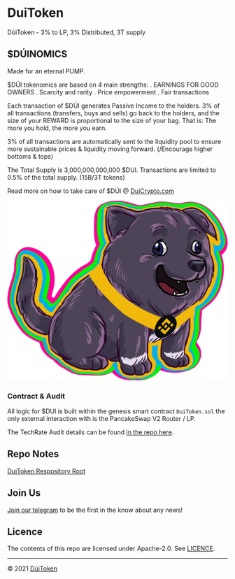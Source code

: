 # DuiToken

DúiToken - 3% to LP, 3% Distributed, 3T supply

## $DÚINOMICS

Made for an eternal PUMP.

$DÚI tokenomics are based on 4 main strengths:
    . EARNINGS FOR GOOD OWNERS
    . Scarcity and rarity
    . Price empowerment
    . Fair transactions

Each transaction of $DÚI generates Passive Income to the holders.
3% of all transactions (transfers, buys and sells) go back to the holders, and the size of your REWARD is proportional to the size of your bag. 
That is: The more you hold, the more you earn.

3% of all transactions are automatically sent to the liquidity pool to ensure more sustainable prices & liquidity moving forward. (/Encourage higher bottoms & tops)

The Total Supply is 3,000,000,000,000 $DUI.
Transactions are limited to 0.5% of the total supply. (15B/3T tokens)

Read more on how to take care of $DÚI @ [DuiCrypto.com](https://DuiCrypto.com)

![Dui](https://github.com/DuiToken/DuiToken/blob/master/assets/Dui.png)

### Contract & Audit 
All logic for $DUI is built within the genesis smart contract ```DuiToken.sol``` the only external interaction with is the PancakeSwap V2 Router / LP.

The TechRate Audit details can be found [in the repo here](https://github.com/DuiToken/DuiToken/tree/master/audit).

## Repo Notes
[DuiToken Respository Root](https://github.com/DuiToken/DuiToken)

## Join Us
[Join our telegram](https://t.me/DuiCoinOfficial) to be the first in the know about any news!

## Licence

The contents of this repo are licensed under Apache-2.0. See [LICENCE](https://github.com/DuiToken/DuiToken/blob/master/LICENSE).

-----

© 2021 [DúiToken](https://DuiCrypto.com)
